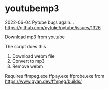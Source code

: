 # youtubemp3

2022-06-04
Pytube bugs again...
https://github.com/pytube/pytube/issues/1326

Download mp3 from youtube

The script does this
1. Download webm file
2. Convert to mp3
3. Remove webm

Requires ffmpeg.exe ffplay.exe ffprobe.exe from
https://www.gyan.dev/ffmpeg/builds/
